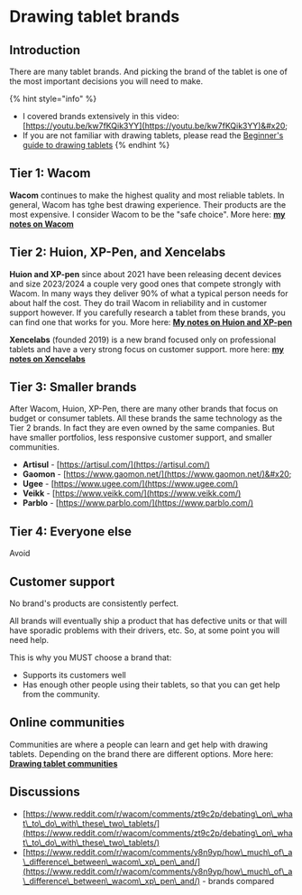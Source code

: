 # Drawing tablet brands

## Introduction&#x20;

There are many tablet brands. And picking the brand of the tablet is one of the most important decisions you will need to make.&#x20;

{% hint style="info" %}
* I covered brands extensively in this video: [https://youtu.be/kw7fKQik3YY](https://youtu.be/kw7fKQik3YY)&#x20;
* If you are not familiar with drawing tablets, please read the [Beginner's guide to drawing tablets](../basics/beginners-guide.md)
{% endhint %}

## **Tier 1: Wacom**

**Wacom** continues to make the highest quality and most reliable tablets. In general, Wacom has tghe best drawing experience. Their products are the most expensive. I consider Wacom to be the "safe choice". More here:  [**my notes on Wacom**](7p-notes-wacom.md)

## Tier 2: Huion, XP-Pen, and Xencelabs

**Huion and XP-pen** since about 2021 have been releasing decent devices and size 2023/2024 a couple very good ones that compete strongly with Wacom. In many ways they deliver 90% of what a typical person needs for about half the cost. They do trail Wacom in reliability and in customer support however. If you carefully research a tablet from these brands, you can find one that works for you. More here: [**My notes on Huion and XP-pen**](7p-notes-huion-and-xp-pen.md) &#x20;

**Xencelabs** (founded 2019) is a new brand focused only on professional tablets and have a very strong focus on customer support. more here: [**my notes on Xencelabs**](7p-notes-xencelabs.md)

## Tier 3: Smaller brands

After Wacom, Huion, XP-Pen, there are many other brands that focus on budget or consumer tablets. All these brands the same technology as the Tier 2 brands. In fact they are even owned by the same companies. But have smaller portfolios, less responsive customer support, and smaller communities.&#x20;

* **Artisul** - [https://artisul.com/](https://artisul.com/)
* **Gaomon** - [https://www.gaomon.net/](https://www.gaomon.net/)&#x20;
* **Ugee** - [https://www.ugee.com/](https://www.ugee.com/)
* **Veikk** - [https://www.veikk.com/](https://www.veikk.com/)
* **Parblo** - [https://www.parblo.com/](https://www.parblo.com/)

## Tier 4: Everyone else

Avoid

## Customer support

No brand's products are consistently perfect.&#x20;

All brands will eventually ship a product that has defective units or that will have sporadic problems with their drivers, etc. So, at some point you will need help.

This is why you MUST choose a brand that:

* Supports its customers well
* Has enough other people using their tablets, so that you can get help from the community.&#x20;

## Online communities

Communities are where a people can learn and get help with drawing tablets. Depending on the brand there are different options. More here: [**Drawing tablet communities**](../resources/drawing-tablet-community.md)  &#x20;

## Discussions

* [https://www.reddit.com/r/wacom/comments/zt9c2p/debating\_on\_what\_to\_do\_with\_these\_two\_tablets/](https://www.reddit.com/r/wacom/comments/zt9c2p/debating\_on\_what\_to\_do\_with\_these\_two\_tablets/)
* [https://www.reddit.com/r/wacom/comments/y8n9yp/how\_much\_of\_a\_difference\_between\_wacom\_xp\_pen\_and/](https://www.reddit.com/r/wacom/comments/y8n9yp/how\_much\_of\_a\_difference\_between\_wacom\_xp\_pen\_and/) - brands compared

&#x20;

